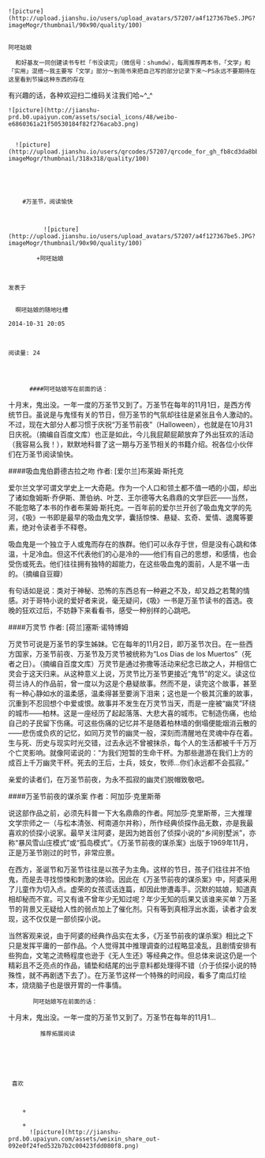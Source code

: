 
    
  
    ![picture](http://upload.jianshu.io/users/upload_avatars/57207/a4f127367be5.JPG?imageMogr/thumbnail/90x90/quality/100)
    

    阿呸姑娘
  
      和好基友一同创建读书专栏「书没读完」（微信号：shumdw），每周推荐两本书，「文学」和「实用」混搭～我主要写「文学」部分～到简书来把自己写的部分记录下来～PS永远不要期待在这里看到节操这种东西的存在

有兴趣的话，各种欢迎扫二维码关注我们哈~^_^

  
  
    ![picture](http://jianshu-prd.b0.upaiyun.com/assets/social_icons/48/weibo-e6860361a21f50530184f82f276acab3.png)
  
    
      ![picture](http://upload.jianshu.io/users/qrcodes/57207/qrcode_for_gh_fb8cd3da8bb3_430.jpg?imageMogr/thumbnail/318x318/quality/100)
    


    
      
        #万圣节，阅读愉快
        
          
            
              ![picture](http://upload.jianshu.io/users/upload_avatars/57207/a4f127367be5.JPG?imageMogr/thumbnail/90x90/quality/100)
            
            +阿呸姑娘
        
        
    
    发表于 

    
      啊呸姑娘的随地吐槽

    2014-10-31 20:05

    

    阅读量: 24
  


        
          ####阿呸姑娘写在前面的话：​
  十月末，鬼出没。一年一度的万圣节又到了。万圣节在每年的11月1日，是西方传统节日。虽说是与鬼怪有关的节日，但万圣节的气氛却往往是紧张且令人激动的。不过，现在大部分人都习惯于庆祝“万圣节前夜”（Halloween），也就是在10月31日庆祝。（摘编自百度文库）也正是如此，今儿我屁颠屁颠放弃了外出狂欢的活动（我容易么我！），默默地科普了这一期与万圣节相关的书籍介绍。祝各位小伙伴们在万圣节阅读愉快。​
​


####吸血鬼伯爵德古拉之吻​
  作者: [爱尔兰]布莱姆·斯托克​

  爱尔兰文学可谓文学史上一大奇葩。作为一个人口和领土都不值一哂的小国，却出了诸如詹姆斯·乔伊斯、萧伯纳、叶芝、王尔德等大名鼎鼎的文学巨匠——当然，不能忽略了本书的作者布莱姆·斯托克。一百年前的爱尔兰开创了吸血鬼文学的先河，《吸》一书即是最早的吸血鬼文学，囊括惊悚、悬疑、玄奇、爱情、退魔等要素，绝对令读者手不释卷。​

  吸血鬼是一个独立于人或鬼而存在的族群。他们可以永存于世，但是没有心跳和体温，十足冷血。但这不代表他们的心是冷的——他们有自己的思想，和感情，也会受伤或死去。他们往往拥有独特的超能力，在这些吸血鬼的面前，人是不堪一击的。（摘编自豆瓣）​

  ​有句话如是说：类对于神秘、恐怖的东西总有一种避之不及，却又趋之若鹜的情感。对于哥特小说的爱好者来说，毫无疑问，《吸》一书是万圣节读书的首选。夜晚的狂欢过后，不妨静下来看看书，感受一种别样的心跳吧。​


####万灵节​
  作者: [荷兰]塞斯·诺特博姆​

  万灵节可说是万圣节的孪生姊妹。它在每年的11月2日，即万圣节次日。在一些西方国家，万圣节前夜、万圣节及万灵节被统称为“Los Dias de los Muertos”（死者之日）。（摘编自百度文库）万灵节是通过弥撒等活动来纪念已故之人，并相信亡灵会于这天归来。从这种意义上说，万灵节比万圣节更接近“鬼节”的定义。
​
读这位荷兰诗人的作品前，曾一度以为这是个悬疑故事。然而不是，读完这个故事，甚至有一种心静如水的温柔感，温柔得甚至要淌下泪来；这也是一个极其沉重的故事，沉重到不忍回想个中爱或恨。故事并不发生在万灵节当天，而是一座被“幽灵”环绕的城市——柏林。这是一座经历了起起落落、大悲大喜的城市。它制造伤痛，也给自己的子民留下伤痛。可这些伤痛的记忆并不是随着柏林墙的倒塌便能烟消云散的——悲伤或负疚的记忆，如同万灵节的幽灵一般，深刻而清醒地在灵魂中存在着。​
​
生与死、历史与现实时光交错，过去永远不曾被抹杀，每个人的生活都被千千万万个亡灵影响。就像阿诺说的：“为我们短暂的生命干杯。为那些遨游在我们上方的成百上千万幽灵干杯。死去的王后，士兵，妓女，牧师…你们永远都不会孤寂。”​

  亲爱的读者们，在万圣节前夜，为永不孤寂的幽灵们脱帽致敬吧。​


####万圣节前夜的谋杀案​
  作者：阿加莎·克里斯蒂​

  说这部作品之前，必须先科普一下大名鼎鼎的作者。阿加莎·克里斯蒂，三大推理文学宗师之一（与松本清张、柯南道尔并称），所作经典侦探作品无数，亦是我最喜欢的侦探小说家。最早关注阿婆，是因为她首创了侦探小说的“乡间别墅派”，亦称“暴风雪山庄模式”或“孤岛模式”。《万圣节前夜的谋杀案》出版于1969年11月，正是万圣节刚过的时节，非常应景。​

  在西方，圣诞节和万圣节往往是以孩子为主角。这样的节日，孩子们往往并不怕鬼，而是去寻找惊悚和刺激的体验。因此在《万圣节前夜的谋杀案》中，阿婆采用了儿童作为切入点。虚荣的女孩谎话连篇，却因此惨遭毒手。沉默的姑娘，知道真相却秘而不宣。可又有谁不曾年少无知过呢？年少无知的后果又该谁来买单？万圣节的背景又无疑给人性的弱点加上了催化剂。只有等到真相浮出水面，读者才会发现，这不仅仅是一部侦探小说。​

  当然客观来说，由于阿婆的经典作品实在太多，《万圣节前夜的谋杀案》相比之下只是发挥平庸的一部作品。个人觉得其中推理调查的过程略显凌乱，且剧情安排有些狗血，文笔之流畅程度也逊于《无人生还》等经典之作。但总体来说这仍是一个精彩且不乏亮点的作品，铺垫和结尾的出乎意料都处理得不错（介于侦探小说的特殊性，就不再剧透下去了）。在万圣节这样一个特殊的时间段，看多了南瓜灯绘本，烧烧脑子也是很开胃的一件事情。


        
           阿呸姑娘写在前面的话：​ 
 十月末，鬼出没。一年一度的万圣节又到了。万圣节在每年的11月1...
      
    
    
      
      
      
          
             推荐拓展阅读
        
      
    
    
      
          
     喜欢

      
      
        +
                  
        +
          ![picture](http://jianshu-prd.b0.upaiyun.com/assets/weixin_share_out-092e0f24fed532b7b2c00423fdd080f8.png)
        
      
    
  


